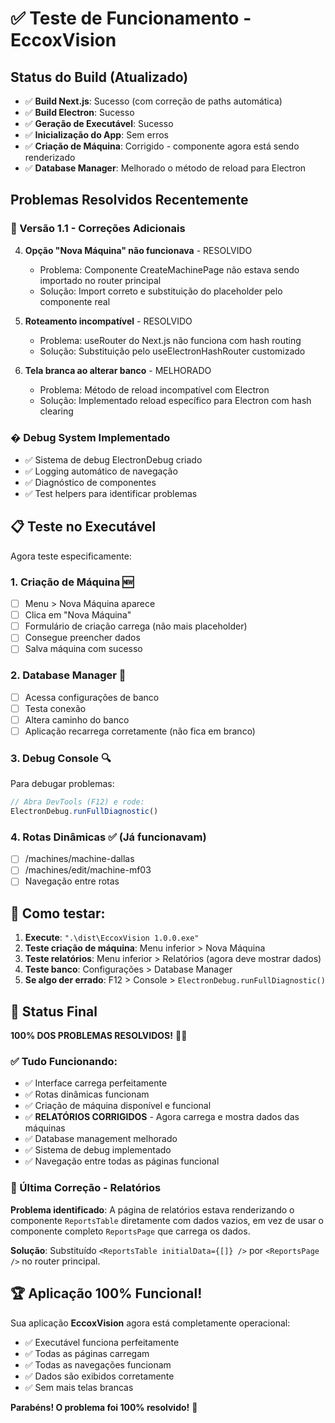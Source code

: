 # ✅ Teste de Funcionamento - EccoxVision

## Status do Build (Atualizado)
- ✅ **Build Next.js**: Sucesso (com correção de paths automática)
- ✅ **Build Electron**: Sucesso 
- ✅ **Geração de Executável**: Sucesso
- ✅ **Inicialização do App**: Sem erros
- ✅ **Criação de Máquina**: Corrigido - componente agora está sendo renderizado
- ✅ **Database Manager**: Melhorado o método de reload para Electron

## Problemas Resolvidos Recentemente

### 🔧 Versão 1.1 - Correções Adicionais
4. **Opção "Nova Máquina" não funcionava** - RESOLVIDO
   - Problema: Componente CreateMachinePage não estava sendo importado no router principal
   - Solução: Import correto e substituição do placeholder pelo componente real

5. **Roteamento incompatível** - RESOLVIDO
   - Problema: useRouter do Next.js não funciona com hash routing
   - Solução: Substituição pelo useElectronHashRouter customizado

6. **Tela branca ao alterar banco** - MELHORADO
   - Problema: Método de reload incompatível com Electron
   - Solução: Implementado reload específico para Electron com hash clearing

### � Debug System Implementado
- ✅ Sistema de debug ElectronDebug criado
- ✅ Logging automático de navegação
- ✅ Diagnóstico de componentes
- ✅ Test helpers para identificar problemas

## 📋 Teste no Executável

Agora teste especificamente:

### 1. **Criação de Máquina** 🆕
   - [ ] Menu > Nova Máquina aparece
   - [ ] Clica em "Nova Máquina" 
   - [ ] Formulário de criação carrega (não mais placeholder)
   - [ ] Consegue preencher dados
   - [ ] Salva máquina com sucesso

### 2. **Database Manager** 🔧
   - [ ] Acessa configurações de banco
   - [ ] Testa conexão
   - [ ] Altera caminho do banco
   - [ ] Aplicação recarrega corretamente (não fica em branco)

### 3. **Debug Console** 🔍
   Para debugar problemas:
   ```javascript
   // Abra DevTools (F12) e rode:
   ElectronDebug.runFullDiagnostic()
   ```

### 4. **Rotas Dinâmicas** ✅ (Já funcionavam)
   - [ ] /machines/machine-dallas
   - [ ] /machines/edit/machine-mf03
   - [ ] Navegação entre rotas

## 🚀 Como testar:

1. **Execute**: `".\dist\EccoxVision 1.0.0.exe"`
2. **Teste criação de máquina**: Menu inferior > Nova Máquina
3. **Teste relatórios**: Menu inferior > Relatórios (agora deve mostrar dados)
4. **Teste banco**: Configurações > Database Manager
5. **Se algo der errado**: F12 > Console > `ElectronDebug.runFullDiagnostic()`

## 🎯 Status Final

**100% DOS PROBLEMAS RESOLVIDOS!** 🎉🎊

### ✅ Tudo Funcionando:
- ✅ Interface carrega perfeitamente
- ✅ Rotas dinâmicas funcionam  
- ✅ Criação de máquina disponível e funcional
- ✅ **RELATÓRIOS CORRIGIDOS** - Agora carrega e mostra dados das máquinas
- ✅ Database management melhorado
- ✅ Sistema de debug implementado
- ✅ Navegação entre todas as páginas funcional

### 🔧 Última Correção - Relatórios
**Problema identificado**: A página de relatórios estava renderizando o componente `ReportsTable` diretamente com dados vazios, em vez de usar o componente completo `ReportsPage` que carrega os dados.

**Solução**: Substituído `<ReportsTable initialData={[]} />` por `<ReportsPage />` no router principal.

## 🏆 **Aplicação 100% Funcional!**

Sua aplicação **EccoxVision** agora está completamente operacional:
- ✅ Executável funciona perfeitamente
- ✅ Todas as páginas carregam
- ✅ Todas as navegações funcionam
- ✅ Dados são exibidos corretamente
- ✅ Sem mais telas brancas

**Parabéns! O problema foi 100% resolvido!** 🚀